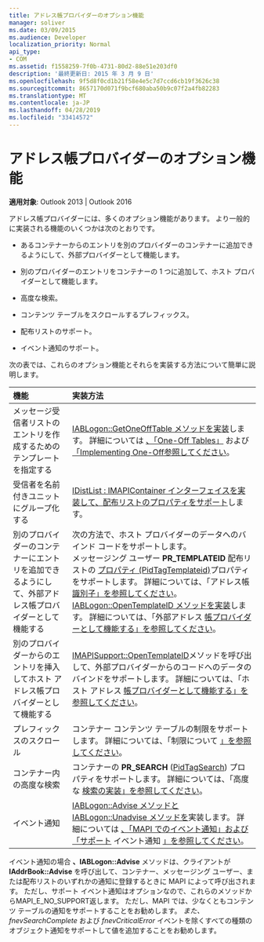 ```yaml
---
title: アドレス帳プロバイダーのオプション機能
manager: soliver
ms.date: 03/09/2015
ms.audience: Developer
localization_priority: Normal
api_type:
- COM
ms.assetid: f1558259-7f0b-4731-80d2-88e51e203df0
description: '最終更新日: 2015 年 3 月 9 日'
ms.openlocfilehash: 9f5d8f0cd1b21f58e4e5c7d7ccd6cb19f3626c38
ms.sourcegitcommit: 8657170d071f9bcf680aba50b9c07f2a4fb82283
ms.translationtype: MT
ms.contentlocale: ja-JP
ms.lasthandoff: 04/28/2019
ms.locfileid: "33414572"
---
```

# <a name="optional-features-for-address-book-providers"></a>アドレス帳プロバイダーのオプション機能

  
  
**適用対象**: Outlook 2013 | Outlook 2016 
  
アドレス帳プロバイダーには、多くのオプション機能があります。 より一般的に実装される機能のいくつかは次のとおりです。
  
- あるコンテナーからのエントリを別のプロバイダーのコンテナーに追加できるようにして、外部プロバイダーとして機能します。
    
- 別のプロバイダーのエントリをコンテナーの 1 つに追加して、ホスト プロバイダーとして機能します。
    
- 高度な検索。
    
- コンテンツ テーブルをスクロールするプレフィックス。
    
- 配布リストのサポート。
    
- イベント通知のサポート。
    
次の表では、これらのオプション機能とそれらを実装する方法について簡単に説明します。
  
|**機能**|**実装方法**|
|:-----|:-----|
|メッセージ受信者リストのエントリを作成するためのテンプレートを指定する  <br/> |[IABLogon::GetOneOffTable メソッドを実装](iablogon-getoneofftable.md)します。 詳細については [、「One-Off Tables」](one-off-tables.md) および [「Implementing One-Off参照してください](implementing-one-off-tables.md)。  <br/> |
|受信者を名前付きユニットにグループ化する  <br/> |[IDistList : IMAPIContainer インターフェイスを実装して、配布リストのプロパティをサポート](idistlistimapicontainer.md)します。  <br/> |
|別のプロバイダーのコンテナーにエントリを追加できるようにして、外部アドレス帳プロバイダーとして機能する  <br/> | 次の方法で、ホスト プロバイダーのデータへのバインド コードをサポートします。  <br/>  メッセージング ユーザー **PR_TEMPLATEID** 配布リストの [プロパティ (PidTagTemplateid)](pidtagtemplateid-canonical-property.md)プロパティをサポートします。 詳細については、「アドレス帳 [識別子」を参照してください](address-book-identifiers.md)。  <br/>  [IABLogon::OpenTemplateID メソッドを実装](iablogon-opentemplateid.md)します。 詳細については、「外部アドレス [帳プロバイダーとして機能する」を参照してください](acting-as-a-foreign-address-book-provider.md)。  <br/> |
|別のプロバイダーからのエントリを挿入してホスト アドレス帳プロバイダーとして機能する  <br/> |[IMAPISupport::OpenTemplateID](imapisupport-opentemplateid.md)メソッドを呼び出して、外部プロバイダーからのコードへのデータのバインドをサポートします。 詳細については、「ホスト アドレス [帳プロバイダーとして機能する」を参照してください](acting-as-a-host-address-book-provider.md)。  <br/> |
|プレフィックスのスクロール  <br/> |コンテナー コンテンツ テーブルの制限をサポートします。 詳細については、「制限について [」を参照してください](about-restrictions.md)。  <br/> |
|コンテナー内の高度な検索  <br/> |コンテナーの **PR_SEARCH** ([PidTagSearch](pidtagsearch-canonical-property.md)) プロパティをサポートします。 詳細については、「高度な [検索の実装」を参照してください](implementing-advanced-searching.md)。  <br/> |
|イベント通知  <br/> |[IABLogon::Advise メソッドと](iablogon-advise.md) [IABLogon::Unadvise メソッドを](iablogon-unadvise.md)実装します。 詳細については [、「MAPI でのイベント通知」および「サポート](event-notification-in-mapi.md) イベント通知 [」を参照してください](supporting-event-notification.md)。  <br/> |
   
イベント通知の場合 **、IABLogon::Advise** メソッドは、クライアントが **IAddrBook::Advise** を呼び出して、コンテナー、メッセージング ユーザー、または配布リストのいずれかの通知に登録するときに MAPI によって呼び出されます。 ただし、サポート イベント通知はオプションなので、これらのメソッドからMAPI_E_NO_SUPPORT返します。 ただし、MAPI では、少なくともコンテンツ テーブルの通知をサポートすることをお勧めします。  _また、fnevSearchComplete_ および  _fnevCriticalError_ イベントを除くすべての種類のオブジェクト通知をサポートして値を追加することをお勧めします。 
  

